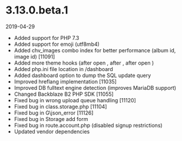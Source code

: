 # 3.13.0.beta.1

2019-04-29

- Added support for PHP 7.3
- Added support for emoji (utf8mb4)
- Added chv_images combo index for better performance (album id, image id) [11091]
- Added more theme hooks (after open <head>, after </head>, after open <body>)
- Added php.ini file location in /dashboard
- Added dashboard option to dump the SQL update query
- Improved hreflang implementation [11035]
- Improved DB fulltext engine detection (improves MariaDB support)
- Changed Backblaze B2 PHP SDK [11055]
- Fixed bug in wrong upload queue handling [11120]
- Fixed bug in class.storage.php [11104]
- Fixed bug in G\json_error [11126]
- Fixed bug in Storage add form
- Fixed bug in route.account.php (disabled signup restrictions)
- Updated vendor dependencies
